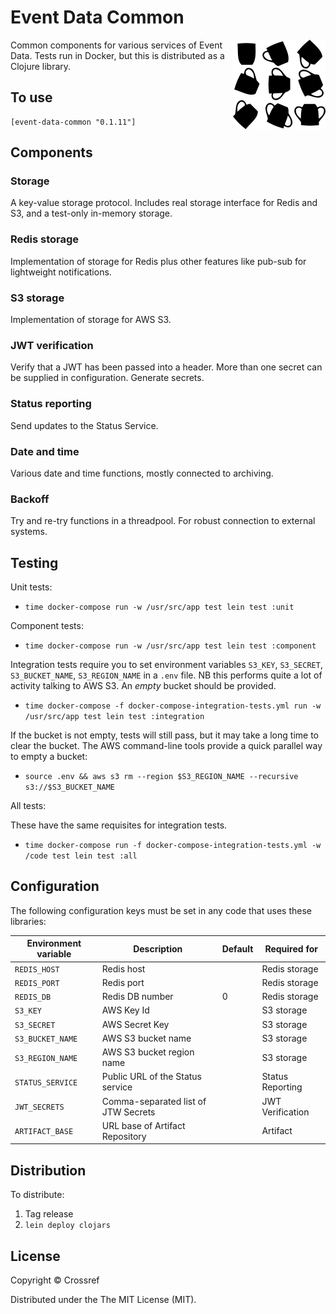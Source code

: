 # Event Data Common

<img src="doc/logo.png" align="right" style="float: right">

Common components for various services of Event Data. Tests run in Docker, but this is distributed as a Clojure library.

## To use

    [event-data-common "0.1.11"]

## Components

### Storage

A key-value storage protocol. Includes real storage interface for Redis and S3, and a test-only in-memory storage.

### Redis storage

Implementation of storage for Redis plus other features like pub-sub for lightweight notifications.

### S3 storage

Implementation of storage for AWS S3.

### JWT verification

Verify that a JWT has been passed into a header. More than one secret can be supplied in configuration. Generate secrets.

### Status reporting

Send updates to the Status Service.

### Date and time

Various date and time functions, mostly connected to archiving.

### Backoff

Try and re-try functions in a threadpool. For robust connection to external systems.

## Testing

Unit tests:

  - `time docker-compose run -w /usr/src/app test lein test :unit`

Component tests:

  - `time docker-compose run -w /usr/src/app test lein test :component`

Integration tests require you to set environment variables `S3_KEY`, `S3_SECRET`, `S3_BUCKET_NAME`, `S3_REGION_NAME` in a `.env` file. NB this performs quite a lot of activity talking to AWS S3. An *empty* bucket should be provided.

 - `time docker-compose -f docker-compose-integration-tests.yml run -w /usr/src/app test lein test :integration`

If the bucket is not empty, tests will still pass, but it may take a long time to clear the bucket. The AWS command-line tools provide a quick parallel way to empty a bucket:

 - `source .env && aws s3 rm --region $S3_REGION_NAME --recursive s3://$S3_BUCKET_NAME`

All tests:

These have the same requisites for integration tests.

- `time docker-compose run -f docker-compose-integration-tests.yml -w /code test lein test :all`

## Configuration

The following configuration keys must be set in any code that uses these libraries:

| Environment variable | Description                         | Default | Required for     |
|----------------------|-------------------------------------|---------|------------------|
| `REDIS_HOST`         | Redis host                          |         | Redis storage    |
| `REDIS_PORT`         | Redis port                          |         | Redis storage    |
| `REDIS_DB`           | Redis DB number                     | 0       | Redis storage    |
| `S3_KEY`             | AWS Key Id                          |         | S3 storage       | 
| `S3_SECRET`          | AWS Secret Key                      |         | S3 storage       |
| `S3_BUCKET_NAME`     | AWS S3 bucket name                  |         | S3 storage       |
| `S3_REGION_NAME`     | AWS S3 bucket region name           |         | S3 storage       |
| `STATUS_SERVICE`     | Public URL of the Status service    |         | Status Reporting |
| `JWT_SECRETS`        | Comma-separated list of JTW Secrets |         | JWT Verification |
| `ARTIFACT_BASE`      | URL base of Artifact Repository     |         | Artifact         |

## Distribution

To distribute:

 1. Tag release
 2. `lein deploy clojars`

## License

Copyright © Crossref

Distributed under the The MIT License (MIT).
